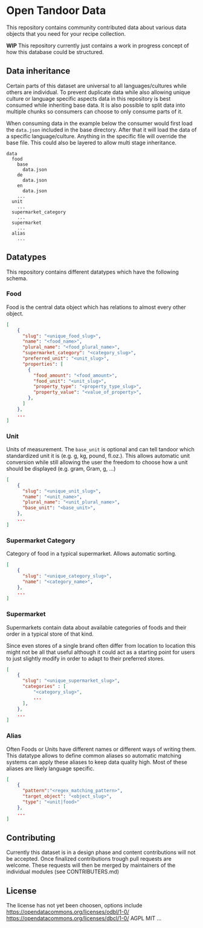 # Open Tandoor Data
This repository contains community contributed data about various data objects that you need for your recipe collection. 

**WIP** This repository currently just contains a work in progress concept of how this database could be structured. 

## Data inheritance
Certain parts of this dataset are universal to all languages/cultures while others are individual. To prevent duplicate data while also allowing unique culture or language specific aspects data in this repository is best consumed while inheriting base data. It is also possible to split data into multiple chunks so consumers can choose to only consume parts of it. 

When consuming data in the example below the consumer would first load the `data.json` included in the base directory. After that it will load the data of a specific language/culture. Anything in the specific file will override the base file. This could also be layered to allow multi stage inheritance. 

```
data
  food
    base
      data.json
    de
      data.json
    en
      data.json
    ...
  unit
    ...
  supermarket_category
    ...
  supermarket
    ...
  alias
    ...
```

## Datatypes
This repository contains different datatypes which have the following schema. 

### Food
Food is the central data object which has relations to almost every other object.
```json
[
	{
	  "slug": "<unique_food_slug>",
	  "name": "<food_name>",
	  "plural_name": "<food_plural_name>",
	  "supermarket_category": "<category_slug>",
	  "preferred_unit": "<unit_slug>",
	  "properties": [
	    {
		  "food_amount": "<food_amount>",
	      "food_unit": "<unit_slug>",
	      "property_type": "<property_type_slug>",
	      "property_value": "<value_of_property>",
	    },
	  ]
	},
	...
]
```
### Unit
Units of measurement. The `base_unit` is optional and can tell tandoor which standardized unit it is (e.g. g, kg, pound, fl.oz.). This allows automatic unit conversion while still allowing the user the freedom to choose how a unit should be displayed (e.g. gram, Gram, g, ...)

```json
[
	{
	  "slug": "<unique_unit_slug>",
	  "name": "<unit_name>",
	  "plural_name": "<unit_plural_name>",
	  "base_unit": "<base_unit>",
	},
	...
]
```

### Supermarket Category
Category of food in a typical supermarket. Allows automatic sorting.
```json
[
	{
	  "slug": "<unique_category_slug>",
	  "name": "<category_name>",
	},
	...
]
```

### Supermarket
Supermarkets contain data about available categories of foods and their order in a typical store of that kind.

Since even stores of a single brand often differ from location to location this might not be all that useful although it could act as a starting point for users to just slightly modify in order to adapt to their preferred stores. 

```json
[
	{
	  "slug": "<unique_supermarket_slug>",
	  "categories" : [
		  "<category_slug>",
		  ...
	  ],
	},
	...
]
```

### Alias

Often Foods or Units have different names or different ways of writing them. This datatype allows to define common aliases so automatic matching systems can apply these aliases to keep data quality high. Most of these aliases are likely language specific. 

```json
[
	{
	  "pattern":"<regex_matching_pattern>",
	  "target_object": "<object_slug>",
	  "type": "<unit|food>"
	},
	...
]
```

## Contributing
Currently this dataset is in a design phase and content contributions will not be accepted.
Once finalized contributions trough pull requests are welcome. These requests will then be merged by maintainers of the individual modules (see CONTRIBUTERS.md)

## License

The license has not yet been choosen, options include
https://opendatacommons.org/licenses/odbl/1-0/ 
https://opendatacommons.org/licenses/dbcl/1-0/
AGPL
MIT
...
